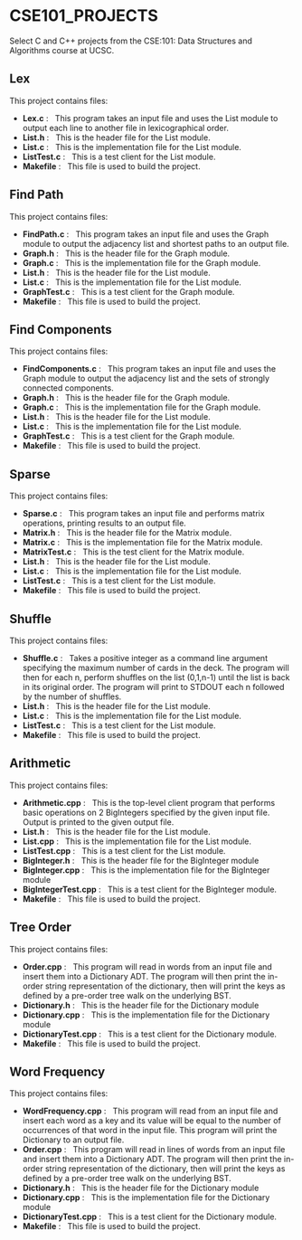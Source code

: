 # CSE101_PROJECTS
Select C and C++ projects from the CSE:101: Data Structures and Algorithms course at UCSC. 

## Lex
This project contains files:
- **Lex.c** : &nbsp; This program takes an input file and uses the List module to output each line to another file in lexicographical order.
- **List.h** : &nbsp; This is the header file for the List module.
- **List.c** : &nbsp; This is the implementation file for the List module.
- **ListTest.c** : &nbsp; This is a test client for the List module.
- **Makefile** : &nbsp; This file is used to build the project.

## Find Path
This project contains files:
- **FindPath.c** : &nbsp; This program takes an input file and uses the Graph module to output the adjacency list and shortest paths to an output file.
- **Graph.h** : &nbsp; This is the header file for the Graph module.
- **Graph.c** : &nbsp; This is the implementation file for the Graph module.
- **List.h** : &nbsp; This is the header file for the List module.
- **List.c** : &nbsp; This is the implementation file for the List module.
- **GraphTest.c** : &nbsp; This is a test client for the Graph module.
- **Makefile** : &nbsp; This file is used to build the project.

## Find Components
This project contains files:
- **FindComponents.c** : &nbsp; This program takes an input file and uses the Graph module to output the adjacency list and the sets of strongly connected components.
- **Graph.h** : &nbsp; This is the header file for the Graph module.
- **Graph.c** : &nbsp; This is the implementation file for the Graph module.
- **List.h** : &nbsp; This is the header file for the List module.
- **List.c** : &nbsp; This is the implementation file for the List module.
- **GraphTest.c** : &nbsp; This is a test client for the Graph module.
- **Makefile** : &nbsp; This file is used to build the project.

## Sparse
This project contains files:
- **Sparse.c** : &nbsp; This program takes an input file and performs matrix operations, printing results to an output file.
- **Matrix.h** : &nbsp; This is the header file for the Matrix module.
- **Matrix.c** : &nbsp; This is the implementation file for the Matrix module.
- **MatrixTest.c** : &nbsp; This is the test client for the Matrix module.
- **List.h** : &nbsp; This is the header file for the List module.
- **List.c** : &nbsp; This is the implementation file for the List module.
- **ListTest.c** : &nbsp; This is a test client for the List module.
- **Makefile** : &nbsp; This file is used to build the project.

## Shuffle
This project contains files:
- **Shuffle.c** : &nbsp; Takes a positive integer as a command line argument specifying the maximum number of cards in the deck. The program will then for each n, perform shuffles on the list (0,1,n-1) until the list is back in its original order. The program will print to STDOUT each n followed by the number of shuffles. 
- **List.h** : &nbsp; This is the header file for the List module.
- **List.c** : &nbsp; This is the implementation file for the List module.
- **ListTest.c** : &nbsp; This is a test client for the List module.
- **Makefile** : &nbsp; This file is used to build the project.

## Arithmetic
This project contains files:
- **Arithmetic.cpp** : &nbsp; This is the top-level client program that performs basic operations on 2 BigIntegers specified by the given input file. Output is printed to the given output file.
- **List.h** : &nbsp; This is the header file for the List module.
- **List.cpp** : &nbsp; This is the implementation file for the List module.
- **ListTest.cpp** : &nbsp; This is a test client for the List module.
- **BigInteger.h** : &nbsp; This is the header file for the BigInteger module
- **BigInteger.cpp** : &nbsp; This is the implementation file for the BigInteger module
- **BigIntegerTest.cpp** : &nbsp; This is a test client for the BigInteger module.
- **Makefile** : &nbsp; This file is used to build the project.

## Tree Order
This project contains files:
- **Order.cpp** : &nbsp; This program will read in words from an input file and insert them into a Dictionary ADT. The program will then print the in-order string representation of the dictionary, then will print the keys as defined by a pre-order tree walk on the underlying BST.
- **Dictionary.h** : &nbsp; This is the header file for the Dictionary module
- **Dictionary.cpp** : &nbsp; This is the implementation file for the Dictionary module
- **DictionaryTest.cpp** : &nbsp; This is a test client for the Dictionary module.
- **Makefile** : &nbsp; This file is used to build the project.

## Word Frequency
This project contains files:
- **WordFrequency.cpp** : &nbsp; This program will read from an input file and insert each word as a key and its value will be equal to the number of occurrences of that word in the input file. This program will print the Dictionary to an output file.
- **Order.cpp** : &nbsp; This program will read in lines of words from an input file and insert them into a Dictionary ADT. The program will then print the in-order string representation of the dictionary, then will print the keys as defined by a pre-order tree walk on the underlying BST.
- **Dictionary.h** : &nbsp; This is the header file for the Dictionary module
- **Dictionary.cpp** : &nbsp; This is the implementation file for the Dictionary module
- **DictionaryTest.cpp** : &nbsp; This is a test client for the Dictionary module.
- **Makefile** : &nbsp; This file is used to build the project.
